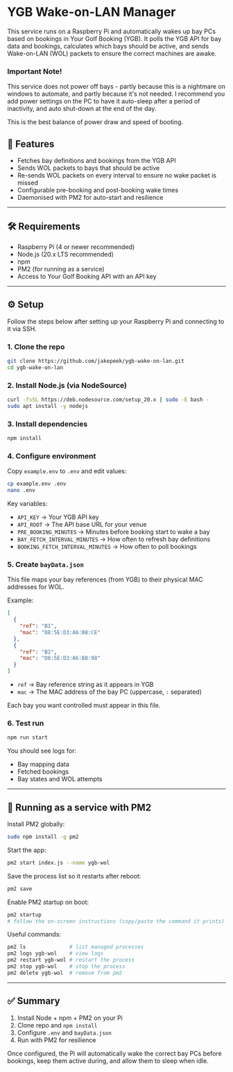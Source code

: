 # YGB Wake-on-LAN Manager

This service runs on a Raspberry Pi and automatically wakes up bay PCs based on bookings in Your Golf Booking (YGB). It polls the YGB API for bay data and bookings, calculates which bays should be active, and sends Wake-on-LAN (WOL) packets to ensure the correct machines are awake.

### Important Note!

This service does not power off bays - partly because this is a nightmare on windows to automate, and partly because it's not needed. I recommend you add power settings on the PC to have it auto-sleep after a period of inactivity, and auto shut-down at the end of the day. 

This is the best balance of power draw and speed of booting.

## 🚀 Features

- Fetches bay definitions and bookings from the YGB API  
- Sends WOL packets to bays that should be active  
- Re-sends WOL packets on every interval to ensure no wake packet is missed  
- Configurable pre-booking and post-booking wake times  
- Daemonised with PM2 for auto-start and resilience  

---

## 🛠️ Requirements

- Raspberry Pi (4 or newer recommended)  
- Node.js (20.x LTS recommended)  
- npm  
- PM2 (for running as a service)  
- Access to Your Golf Booking API with an API key  

---

## ⚙️ Setup
Follow the steps below after setting up your Raspberry Pi and connecting to it via SSH.

### 1. Clone the repo
```bash
git clone https://github.com/jakepeek/ygb-wake-on-lan.git
cd ygb-wake-on-lan
```

### 2. Install Node.js (via NodeSource)
```bash
curl -fsSL https://deb.nodesource.com/setup_20.x | sudo -E bash -
sudo apt install -y nodejs
```

### 3. Install dependencies
```bash
npm install
```

### 4. Configure environment
Copy `example.env` to `.env` and edit values:
```bash
cp example.env .env
nano .env
```

Key variables:
- `API_KEY` → Your YGB API key  
- `API_ROOT` → The API base URL for your venue  
- `PRE_BOOKING_MINUTES` → Minutes before booking start to wake a bay 
- `BAY_FETCH_INTERVAL_MINUTES` → How often to refresh bay definitions  
- `BOOKING_FETCH_INTERVAL_MINUTES` → How often to poll bookings  

### 5. Create `bayData.json`
This file maps your bay references (from YGB) to their physical MAC addresses for WOL.  

Example:
```json
[
  {
    "ref": "B1",
    "mac": "D8:5E:D3:A6:B8:CE"
  },
  {
    "ref": "B2",
    "mac": "D8:5E:D3:A6:B8:98"
  }
]
```

- `ref` → Bay reference string as it appears in YGB  
- `mac` → The MAC address of the bay PC (uppercase, `:` separated)  

Each bay you want controlled must appear in this file.

### 6. Test run
```bash
npm run start
```

You should see logs for:
- Bay mapping data  
- Fetched bookings  
- Bay states and WOL attempts  

---

## 🔄 Running as a service with PM2

Install PM2 globally:
```bash
sudo npm install -g pm2
```

Start the app:
```bash
pm2 start index.js --name ygb-wol
```

Save the process list so it restarts after reboot:
```bash
pm2 save
```

Enable PM2 startup on boot:
```bash
pm2 startup
# follow the on-screen instructions (copy/paste the command it prints)
```

Useful commands:
```bash
pm2 ls              # list managed processes
pm2 logs ygb-wol    # view logs
pm2 restart ygb-wol # restart the process
pm2 stop ygb-wol    # stop the process
pm2 delete ygb-wol  # remove from pm2
```

---

## ✅ Summary

1. Install Node + npm + PM2 on your Pi  
2. Clone repo and `npm install`  
3. Configure `.env` and `bayData.json`  
4. Run with PM2 for resilience  

Once configured, the Pi will automatically wake the correct bay PCs before bookings, keep them active during, and allow them to sleep when idle.
